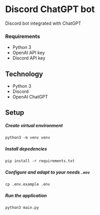 # Discord ChatGPT bot
Discord bot integrated with ChatGPT

### Requirements
* Python 3
* OpenAI API key
* Discord API key


## Technology
* Python 3
* Discord
* OpenAI ChatGPT


## Setup
##### Create virtual environment
```
python3 -m venv venv
```

##### Install depedencies
```
pip install -r requirements.txt
```

##### Configure and adapt to your needs `.env`
```
cp .env.example .env
```

##### Run the application
```
python3 main.py
```
